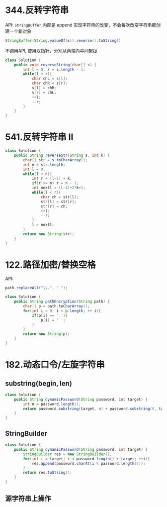 # 344.反转字符串

API: `StringBuffer` 内部是 append 实现字符串的改变，不会每次改变字符串都创建一个新对象
```java
StringBuffer(String.valueOf(s)).reverse().toString()
```

不调用API, 使用双指针，分别从两端向中间聚拢

```java
class Solution {
    public void reverseString(char[] s) {
        int l = 0, r = s.length - 1;
        while(l < r){
            char chL = s[l];
            char chR = s[r];
            s[l] = chR;
            s[r] = chL;
            ++l;
            --r;
        }
    }
}
```

# 541.反转字符串 II

```java
class Solution {
    public String reverseStr(String s, int k) {
        char[] str = s.toCharArray();
        int n = str.length;
        int l = 0;
        while(l < n){
            int r = (l-1) + k;
            if(r >= n) r = n - 1;
            int nextl = (l-1)+2*k+1;
            while(l < r){
                char ch = str[l];
                str[l] = str[r];
                str[r] = ch;
                ++l;
                --r;
            }
            l = nextl;
        }
        return new String(str);
    }
}
```

# 122.路径加密/替换空格

API:

```java
path.replaceAll("\\.", " ");
```

```java
class Solution {
    public String pathEncryption(String path) {
        char[] p = path.toCharArray();
        for(int i = 0; i < p.length; ++ i){
            if(p[i] == '.'){
                p[i] = ' ';
            }
        }
        return new String(p);
    }
}
```
# 182.动态口令/左旋字符串

## substring(begin, len)
```java
class Solution {
    public String dynamicPassword(String password, int target) {
        int n = password.length();
        return password.substring(target, n) + password.substring(0, target);
    }
}
```
## StringBuilder
```java
class Solution {
    public String dynamicPassword(String password, int target) {
        StringBuilder res = new StringBuilder();
        for(int i = target; i < password.length() + target; ++i){
            res.append(password.charAt(i % password.length()));
        }
        return res.toString();
    }
}
```
## 源字符串上操作

